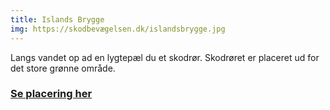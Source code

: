 ```yaml
---
title: Islands Brygge
img: https://skodbevægelsen.dk/islandsbrygge.jpg
---
```


Langs vandet op ad en lygtepæl du et skodrør. 
Skodrøret er placeret ud for det store grønne område.
<br>
<h3 class="text-4xl leading-12 md:text-sm md:leading-14 font-extrabold text-hh-orange tracking-wide">
<a href="https://goo.gl/maps/rTDUCD6x2arJzka39" target="_blank">Se placering her</a>